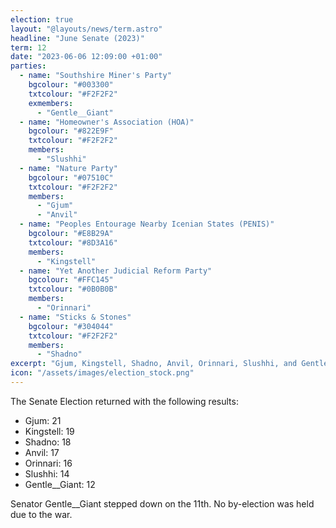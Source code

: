 ```yaml
---
election: true
layout: "@layouts/news/term.astro"
headline: "June Senate (2023)"
term: 12
date: "2023-06-06 12:09:00 +01:00"
parties:
  - name: "Southshire Miner's Party"
    bgcolour: "#003300"
    txtcolour: "#F2F2F2"
    exmembers:
      - "Gentle__Giant"
  - name: "Homeowner's Association (HOA)"
    bgcolour: "#822E9F"
    txtcolour: "#F2F2F2"
    members:
      - "Slushhi"
  - name: "Nature Party"
    bgcolour: "#07510C"
    txtcolour: "#F2F2F2"
    members:
      - "Gjum"
      - "Anvil"
  - name: "Peoples Entourage Nearby Icenian States (PENIS)"
    bgcolour: "#E8B29A"
    txtcolour: "#8D3A16"
    members:
      - "Kingstell"
  - name: "Yet Another Judicial Reform Party"
    bgcolour: "#FFC145"
    txtcolour: "#0B0B0B"
    members:
      - "Orinnari"
  - name: "Sticks & Stones"
    bgcolour: "#304044"
    txtcolour: "#F2F2F2"
    members:
      - "Shadno"
excerpt: "Gjum, Kingstell, Shadno, Anvil, Orinnari, Slushhi, and Gentle__Giant elected to the Senate."
icon: "/assets/images/election_stock.png"
---
```

The Senate Election returned with the following results:

- Gjum: 21
- Kingstell: 19
- Shadno: 18
- Anvil: 17
- Orinnari: 16
- Slushhi: 14
- Gentle__Giant: 12

Senator Gentle__Giant stepped down on the 11th. No by-election was held due to the war.
